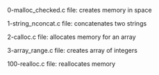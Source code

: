 0-malloc_checked.c file: creates memory in space

1-string_nconcat.c file: concatenates two strings

2-calloc.c file: allocates memory for an array

3-array_range.c file: creates array of integers

100-realloc.c file: reallocates memory

